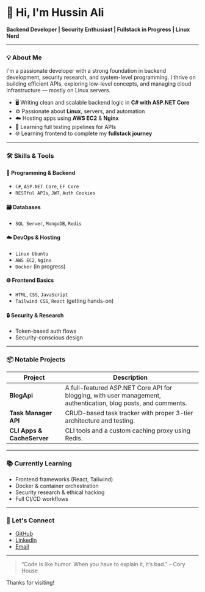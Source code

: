 # 👋 Hi, I'm Hussin Ali

**Backend Developer | Security Enthusiast | Fullstack in Progress | Linux Nerd**

---

### 💡 About Me

I'm a passionate developer with a strong foundation in backend development, security research, and system-level programming. I thrive on building efficient APIs, exploring low-level concepts, and managing cloud infrastructure — mostly on Linux servers.

* 🖥️ Writing clean and scalable backend logic in **C# with ASP.NET Core**
* ⚙️ Passionate about **Linux**, servers, and automation
* ☁️ Hosting apps using **AWS EC2** & **Nginx**
* 🧪 Learning full testing pipelines for APIs
* 🌐 Learning frontend to complete my **fullstack journey**

---

### 🛠️ Skills & Tools

#### 🧠 Programming & Backend

* `C#`, `ASP.NET Core`, `EF Core`
* `RESTful APIs`, `JWT`, `Auth Cookies`

#### 🗃️ Databases

* `SQL Server`, `MongoDB`, `Redis`

#### ☁️ DevOps & Hosting

* `Linux Ubuntu`
* `AWS EC2`, `Nginx`
* `Docker` (in progress)

#### 🌐 Frontend Basics

* `HTML`, `CSS`, `JavaScript`
* `Tailwind CSS`, `React` (getting hands-on)

#### 🔒 Security & Research

* Token-based auth flows
* Security-conscious design

---

### 📦 Notable Projects

| Project                    | Description                                                                                                    |
| -------------------------- | -------------------------------------------------------------------------------------------------------------- |
| **BlogApi**                | A full-featured ASP.NET Core API for blogging, with user management, authentication, blog posts, and comments. |
| **Task Manager API**       | CRUD-based task tracker with proper 3-tier architecture and testing.                                           |
| **CLI Apps & CacheServer** | CLI tools and a custom caching proxy using Redis.                                                              |

---

### 📚 Currently Learning

* Frontend frameworks (React, Tailwind)
* Docker & container orchestration
* Security research & ethical hacking
* Full CI/CD workflows

---

### 💬 Let's Connect

*  [GitHub](https://github.com/Huelpsy2002)
*  [LinkedIn](https://www.linkedin.com/in/hussein-ali-8a06b9238)
*  [Email](hussinali.dev@gmail.com)

---

> “Code is like humor. When you have to explain it, it’s bad.” – Cory House

Thanks for visiting!
